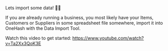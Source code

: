 Lets import some data! 💪💪

If you are already running a business, you most likely have your Items, Customers or Suppliers in some spreadsheet file somewhere, import it into OneHash with the Data Import Tool.

Watch this video to get started: https://www.youtube.com/watch?v=Ta2Xx3QoK3E
